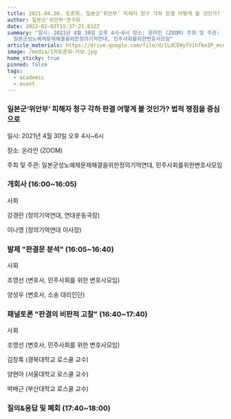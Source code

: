 ```yaml
---
title: 2021.04.30. 토론회. 일본군‘위안부’ 피해자 청구 각하 판결 어떻게 볼 것인가? 법적 쟁점을 중심으로
author: 일본군'위안부'연구회
date: 2022-02-02T15:37:21.632Z
summary: "일시: 2021년 4월 30일 오후 4시~6시 장소: 온라인 (ZOOM) 주최 및 주관:
  일본군성노예제문제해결을위한정의기억연대, 민주사회를위한변호사모임"
article_materials: https://drive.google.com/file/d/1LdCEWyfV1hfbx3P_mconjX1D2jb1A7Xq/view?usp=sharing
image: /media/1차토론회-자보.jpg
home_sticky: true
pinned: false
tags:
  - academic
  - event
---
```

### 일본군‘위안부’ 피해자 청구 각하 판결 어떻게 볼 것인가? 법적 쟁점을 중심으로

일시: 2021년 4월 30일 오후 4시~6시

장소: 온라인 (ZOOM)

주최 및 주관: 일본군성노예제문제해결을위한정의기억연대, 민주사회를위한변호사모임 



### 개회사 (16:00~16:05)

사회

강경란 (정의기억연대, 연대운동국장)

이나영 (정의기억연대 이사장) 



### 발제 "판결문 분석" (16:05~16:40)

사회

조영선 (변호사, 민주사회를 위한 변호사모임)

양성우 (변호사, 소송 대리인단) 



### 패널토론 "판결의 비판적 고찰" (16:40~17:40)

사회

조영선 (변호사, 민주사회를 위한 변호사모임)

김창록 (경북대학교 로스쿨 교수)

양현아 (서울대학교 로스쿨 교수)

박배근 (부산대학교 로스쿨 교수)



### 질의&응답 및 폐회 (17:40~18:00)